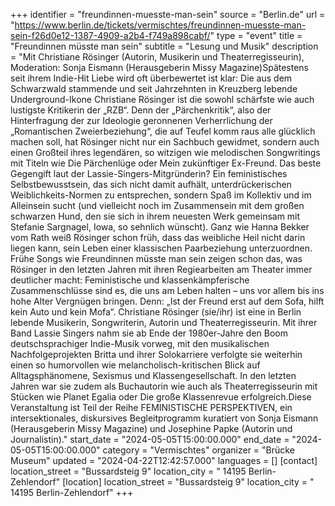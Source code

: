 +++
identifier = "freundinnen-muesste-man-sein"
source = "Berlin.de"
url = "https://www.berlin.de/tickets/vermischtes/freundinnen-muesste-man-sein-f26d0e12-1387-4909-a2b4-f749a898cabf/"
type = "event"
title = "Freundinnen müsste man sein"
subtitle = "Lesung und Musik"
description = "Mit Christiane Rösinger (Autorin, Musikerin und Theaterregisseurin), Moderation: Sonja Eismann (Herausgeberin Missy Magazine)Spätestens seit ihrem Indie-Hit Liebe wird oft überbewertet ist klar: Die aus dem Schwarzwald stammende und seit Jahrzehnten in Kreuzberg lebende Underground-Ikone Christiane Rösinger ist die sowohl schärfste wie auch lustigste Kritikerin der „RZB“. Denn der „Pärchenkritik“, also der Hinterfragung der zur Ideologie geronnenen Verherrlichung der „Romantischen Zweierbeziehung“, die auf Teufel komm raus alle glücklich machen soll, hat Rösinger nicht nur ein Sachbuch gewidmet, sondern auch einen Großteil ihres legendären, so witzigen wie melodischen Songwritings mit Titeln wie Die Pärchenlüge oder Mein zukünftiger Ex-Freund. Das beste Gegengift laut der Lassie-Singers-Mitgründerin? Ein feministisches Selbstbewusstsein, das sich nicht damit aufhält, unterdrückerischen Weiblichkeits-Normen zu entsprechen, sondern Spaß im Kollektiv und im Alleinsein sucht (und vielleicht noch im Zusammensein mit dem großen schwarzen Hund, den sie sich in ihrem neuesten Werk gemeinsam mit Stefanie Sargnagel, Iowa, so sehnlich wünscht). Ganz wie Hanna Bekker vom Rath weiß Rösinger schon früh, dass das weibliche Heil nicht darin liegen kann, sein Leben einer klassischen Paarbeziehung unterzuordnen. Frühe Songs wie Freundinnen müsste man sein zeigen schon das, was Rösinger in den letzten Jahren mit ihren Regiearbeiten am Theater immer deutlicher macht: Feministische und klassenkämpferische Zusammenschlüsse sind es, die uns am Leben halten – uns vor allem bis ins hohe Alter Vergnügen bringen. Denn: „Ist der Freund erst auf dem Sofa, hilft kein Auto und kein Mofa“. Christiane Rösinger (sie/ihr) ist eine in Berlin lebende Musikerin, Songwriterin, Autorin und Theaterregisseurin. Mit ihrer Band Lassie Singers nahm sie ab Ende der 1980er-Jahre den Boom deutschsprachiger Indie-Musik vorweg, mit den musikalischen Nachfolgeprojekten Britta und ihrer Solokarriere verfolgte sie weiterhin einen so humorvollen wie melancholisch-kritischen Blick auf Alltagsphänomene, Sexismus und Klassengesellschaft. In den letzten Jahren war sie zudem als Buchautorin wie auch als Theaterregisseurin mit Stücken wie Planet Egalia oder Die große Klassenrevue erfolgreich.Diese Veranstaltung ist Teil der Reihe FEMINISTISCHE PERSPEKTIVEN, ein intersektionales, diskursives Begleitprogramm kuratiert von Sonja Eismann (Herausgeberin Missy Magazine) und Josephine Papke (Autorin und Journalistin)."
start_date = "2024-05-05T15:00:00.000"
end_date = "2024-05-05T15:00:00.000"
category = "Vermischtes"
organizer = "Brücke Museum"
updated = "2024-04-22T12:42:57.000"
languages = []
[contact]
location_street = "Bussardsteig 9"
location_city = " 14195 Berlin-Zehlendorf"
[location]
location_street = "Bussardsteig 9"
location_city = " 14195 Berlin-Zehlendorf"
+++